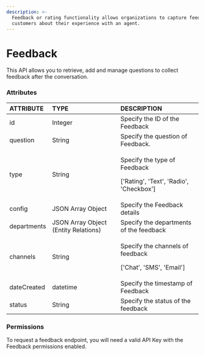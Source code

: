 ```yaml
---
description: >-
  Feedback or rating functionality allows organizations to capture feedback from
  customers about their experience with an agent.
---
```


# Feedback

This API allows you to retrieve, add and manage questions to collect feedback after the conversation.

### Attributes 

<table>
  <thead>
    <tr>
      <th style="text-align:left">ATTRIBUTE</th>
      <th style="text-align:left">TYPE</th>
      <th style="text-align:left">DESCRIPTION</th>
    </tr>
  </thead>
  <tbody>
    <tr>
      <td style="text-align:left">id</td>
      <td style="text-align:left">Integer</td>
      <td style="text-align:left">Specify the ID of the Feedback</td>
    </tr>
    <tr>
      <td style="text-align:left">question</td>
      <td style="text-align:left">String</td>
      <td style="text-align:left">Specify the question of Feedback.</td>
    </tr>
    <tr>
      <td style="text-align:left">type</td>
      <td style="text-align:left">String</td>
      <td style="text-align:left">
        <p>Specify the type of Feedback</p>
        <p>[&apos;Rating&apos;, &apos;Text&apos;, &apos;Radio&apos;, &apos;Checkbox&apos;]</p>
      </td>
    </tr>
    <tr>
      <td style="text-align:left">config</td>
      <td style="text-align:left">JSON Array Object</td>
      <td style="text-align:left">Specify the Feedback details</td>
    </tr>
    <tr>
      <td style="text-align:left">departments</td>
      <td style="text-align:left">JSON Array Object (Entity Relations)</td>
      <td style="text-align:left">Specify the departments of the feedback</td>
    </tr>
    <tr>
      <td style="text-align:left">channels</td>
      <td style="text-align:left">String</td>
      <td style="text-align:left">
        <p>Specify the channels of feedback</p>
        <p>[&apos;Chat&apos;, &apos;SMS&apos;, &apos;Email&apos;]</p>
      </td>
    </tr>
    <tr>
      <td style="text-align:left">dateCreated</td>
      <td style="text-align:left">datetime</td>
      <td style="text-align:left">Specify the timestamp of Feedback</td>
    </tr>
    <tr>
      <td style="text-align:left">status</td>
      <td style="text-align:left">String</td>
      <td style="text-align:left">Specify the status of the feedback</td>
    </tr>
  </tbody>
</table>

### Permissions

To request a feedback endpoint, you will need a valid API Key with the Feedback permissions enabled.

